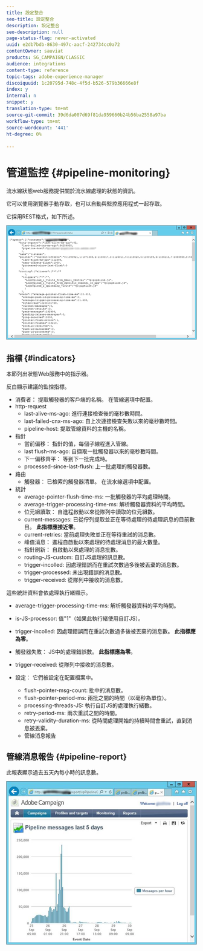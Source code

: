 ```yaml
---
title: 設定整合
seo-title: 設定整合
description: 設定整合
seo-description: null
page-status-flag: never-activated
uuid: e2db7bdb-8630-497c-aacf-242734cc0a72
contentOwner: sauviat
products: SG_CAMPAIGN/CLASSIC
audience: integrations
content-type: reference
topic-tags: adobe-experience-manager
discoiquuid: 1c20795d-748c-4f5d-b526-579b36666e8f
index: y
internal: n
snippet: y
translation-type: tm+mt
source-git-commit: 39d6da007d69f81da959660b24b56ba2558a97ba
workflow-type: tm+mt
source-wordcount: '441'
ht-degree: 0%

---
```



# 管道監控 {#pipeline-monitoring}

流水線狀態web服務提供關於流水線處理的狀態的資訊。

它可以使用瀏覽器手動存取，也可以自動與監控應用程式一起存取。

它採用REST格式，如下所述。

![](assets/triggers_8.png)

## 指標 {#indicators}

本節列出狀態Web服務中的指示器。

反白顯示建議的監控指標。

* 消費者： 提取觸發器的客戶端的名稱。 在管線選項中配置。
* http-request
   * last-alive-ms-ago: 進行連接檢查後的毫秒數時間。
   * last-failed-cnx-ms-ago: 自上次連接檢查失敗以來的毫秒數時間。
   * pipeline-host: 提取管線資料的主機的名稱。
* 指針
   * 當前偏移： 指針的值，每個子線程進入管線。
   * last flush-ms-ago: 自擷取一批觸發器以來的毫秒數時間。
   * 下一偏移齊平： 等到下一批完成時。
   * processed-since-last-flush: 上一批處理的觸發器數。
* 路由
   * 觸發器： 已檢索的觸發器清單。 在流水線選項中配置。
* 統計
   * average-pointer-flush-time-ms: 一批觸發器的平均處理時間。
   * average-trigger-processing-time-ms: 解析觸發器資料的平均時間。
   * 位元組讀取： 自進程啟動以來從隊列中讀取的位元組數。
   * current-messages: 已從佇列提取並正在等待處理的待處理訊息的目前數目。 **此指標應接近零**。
   * current-retries: 當前處理失敗並正在等待重試的消息數。
   * 峰值消息： 進程自啟動以來處理的待處理消息的最大數量。
   * 指針刷新： 自啟動以來處理的消息批數。
   * routing-JS-custom: 自訂JS處理的訊息數。
   * trigger-incolled: 因處理錯誤而在重試次數過多後被丟棄的消息數。
   * trigger-processed: 未出現錯誤的消息數。
   * trigger-received: 從隊列中接收的消息數。

這些統計資料會依處理執行緒顯示。

* average-trigger-processing-time-ms: 解析觸發器資料的平均時間。
* is-JS-processor: 值&quot;1&quot;（如果此執行緒使用自訂JS）。
* trigger-incolled: 因處理錯誤而在重試次數過多後被丟棄的消息數。 **此指標應為零**。
* 觸發器失敗： JS中的處理錯誤數。 **此指標應為零**。
* trigger-received: 從隊列中接收的消息數。

* 設定： 它們被設定在配置檔案中。
   * flush-pointer-msg-count: 批中的消息數。
   * flush-pointer-period-ms: 兩批之間的時間（以毫秒為單位）。
   * processing-threads-JS: 執行自訂JS的處理執行緒數。
   * retry-period-ms: 兩次重試之間的時間。
   * retry-validity-duration-ms: 從時間處理開始的持續時間會重試，直到消息被丟棄。
   * 管線消息報告

## 管線消息報告 {#pipeline-report}

此報表顯示過去五天內每小時的訊息數。

![](assets/triggers_9.png)
